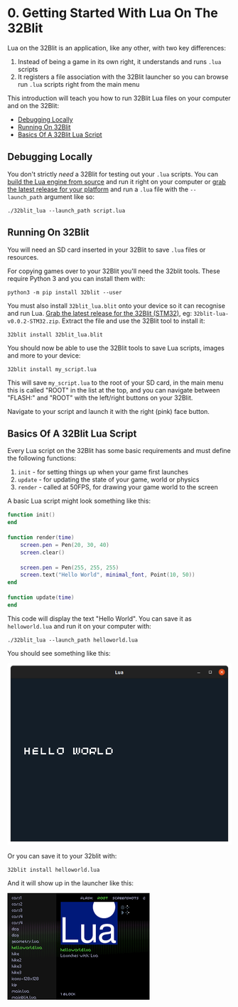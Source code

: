 # 0. Getting Started With Lua On The 32Blit <!-- omit in toc -->

Lua on the 32Blit is an application, like any other, with two key differences:

1. Instead of being a game in its own right, it understands and runs `.lua` scripts
2. It registers a file association with the 32Blit launcher so you can browse run `.lua` scripts right from the main menu

This introduction will teach you how to run 32Blit Lua files on your computer and on the 32Blit:

- [Debugging Locally](#debugging-locally)
- [Running On 32Blit](#running-on-32blit)
- [Basics Of A 32Blit Lua Script](#basics-of-a-32blit-lua-script)

## Debugging Locally

You don't strictly *need* a 32Blit for testing out your `.lua` scripts. You can [build the Lua engine from source](https://github.com/32blit/32blit-lua/tree/main) and run it right on your computer or [grab the latest release for your platform](https://github.com/32blit/32blit-lua/releases/latest) and run a `.lua` file with the `--launch_path` argument like so:

```
./32blit_lua --launch_path script.lua
```

## Running On 32Blit

You will need an SD card inserted in your 32Blit to save `.lua` files or resources.

For copying games over to your 32Blit you'll need the 32blit tools. These require Python 3 and you can install them with:

```
python3 -m pip install 32blit --user
```

You must also install `32blit_lua.blit` onto your device so it can recognise and run Lua. [Grab the latest release for the 32Blit (STM32)](https://github.com/32blit/32blit-lua/releases/latest), eg: `32blit-lua-v0.0.2-STM32.zip`. Extract the file and use the 32Blit tool to install it:

```
32blit install 32blit_lua.blit
```

You should now be able to use the 32Blit tools to save Lua scripts, images and more to your device:

```
32blit install my_script.lua
```

This will save `my_script.lua` to the root of your SD card, in the main menu this is called "ROOT" in the list at the top, and you can navigate between "FLASH:" and "ROOT" with the left/right buttons on your 32Blit.

Navigate to your script and launch it with the right (pink) face button.

## Basics Of A 32Blit Lua Script

Every Lua script on the 32Blit has some basic requirements and must define the following functions:

1. `init` - for setting things up when your game first launches
2. `update` - for updating the state of your game, world or physics
3. `render` - called at 50FPS, for drawing your game world to the screen

A basic Lua script might look something like this:

```lua
function init()
end

function render(time)
    screen.pen = Pen(20, 30, 40)
    screen.clear()

    screen.pen = Pen(255, 255, 255)
    screen.text("Hello World", minimal_font, Point(10, 50))
end

function update(time)
end
```

This code will display the text "Hello World". You can save it as `helloworld.lua` and run it on your computer with:

```
./32blit_lua --launch_path helloworld.lua
```

You should see something like this:

![Displaying Hello World in 32Blit Lua](hello-world-lua.png)

Or you can save it to your 32blit with:

```
32blit install helloworld.lua
```

And it will show up in the launcher like this:

![Locating helloworld.lua in the 32Blit launcher](launch-hello-world-lua.png)